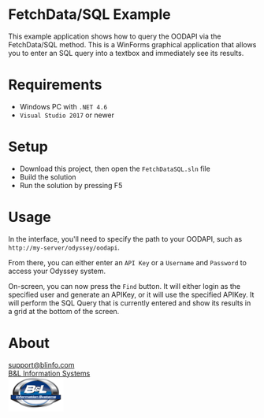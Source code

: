 # FetchData/SQL Example

This example application shows how to query the OODAPI via the FetchData/SQL method. This is a WinForms graphical application that allows you to enter an SQL query into a textbox and immediately see its results.

# Requirements

* Windows PC with `.NET 4.6`
* `Visual Studio 2017` or newer

# Setup

*  Download this project, then open the `FetchDataSQL.sln` file
*  Build the solution
*  Run the solution by pressing F5

# Usage

In the interface, you'll need to specify the path to your OODAPI, such as `http://my-server/odyssey/oodapi`.

From there, you can either enter an `API Key` or a `Username` and `Password` to access your Odyssey system.

On-screen, you can now press the `Find` button. It will either login as the specified user and generate an APIKey, or it will use the specified APIKey. It will perform the SQL Query that is currently entered and show its results in a grid at the bottom of the screen.


# About
[support@blinfo.com](support@blinfo.com)  
[B&L Information Systems](https://www.blinfo.com)  
[![B&L Information Systems Logo](blinfo-small.png)](https://www.blinfo.com)  